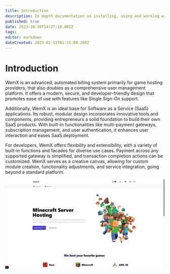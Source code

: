 ```yaml
---
title: Introduction
description: In depth documentation on installing, using and working with WemX.
published: true
date: 2023-10-30T14:27:18.802Z
tags: 
editor: markdown
dateCreated: 2023-02-11T01:31:09.200Z
---
```


# Introduction

WemX is an advanced, automated billing system primarily for game hosting providers, that also doubles as a comprehensive user management platform. It offers a modern, secure, and developer-friendly design that promotes ease of use with features like Single Sign-On support.

Additionally, WemX is an ideal base for Software as a Service (SaaS) applications. Its robust, modular design incorporates innovative tools and components, providing entrepreneurs a solid foundation to build their own SaaS products. With built-in functionalities like multi-payment gateways, subscription management, and user authentication, it enhances user interaction and eases SaaS deployment.

For developers, WemX offers flexibility and extensibility, with a variety of built-in functions and facades for diverse use cases. Payment across any supported gateway is simplified, and transaction completion actions can be customized. WemX serves as a creative canvas, allowing for custom module creation, functionality adjustments, and service integration, going beyond a standard platform.

![index.png](/index.png)